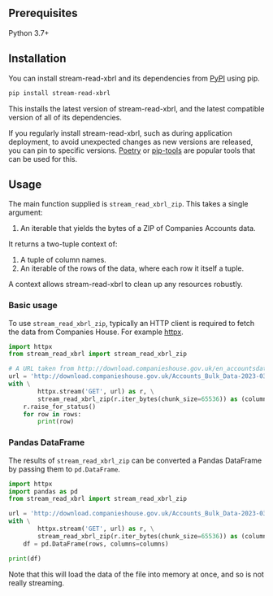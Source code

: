 ## Prerequisites

Python 3.7+

## Installation

You can install stream-read-xbrl and its dependencies from [PyPI](https://pypi.org/project/stream-read-xbrl/) using pip.

```bash
pip install stream-read-xbrl
```

This installs the latest version of stream-read-xbrl, and the latest compatible version of all of its dependencies.

If you regularly install stream-read-xbrl, such as during application deployment, to avoid unexpected changes as new versions are released, you can pin to specific versions. [Poetry](https://python-poetry.org/) or [pip-tools](https://pip-tools.readthedocs.io/en/latest/) are popular tools that can be used for this.


## Usage

The main function supplied is `stream_read_xbrl_zip`. This takes a single argument:

1. An iterable that yields the bytes of a ZIP of Companies Accounts data.

It returns a two-tuple context of:

1. A tuple of column names.
2. An iterable of the rows of the data, where each row it itself a tuple.

A context allows stream-read-xbrl to clean up any resources robustly.


### Basic usage

To use `stream_read_xbrl_zip`, typically an HTTP client is required to fetch the data from Companies House. For example [httpx](https://www.python-httpx.org/).

```python
import httpx
from stream_read_xbrl import stream_read_xbrl_zip

# A URL taken from http://download.companieshouse.gov.uk/en_accountsdata.html
url = 'http://download.companieshouse.gov.uk/Accounts_Bulk_Data-2023-03-02.zip'
with \
        httpx.stream('GET', url) as r, \
        stream_read_xbrl_zip(r.iter_bytes(chunk_size=65536)) as (columns, rows):
    r.raise_for_status()
    for row in rows:
        print(row)
```

### Pandas DataFrame

The results of `stream_read_xbrl_zip` can be converted a Pandas DataFrame by passing them to `pd.DataFrame`.

```python
import httpx
import pandas as pd
from stream_read_xbrl import stream_read_xbrl_zip

url = 'http://download.companieshouse.gov.uk/Accounts_Bulk_Data-2023-03-02.zip'
with \
        httpx.stream('GET', url) as r, \
        stream_read_xbrl_zip(r.iter_bytes(chunk_size=65536)) as (columns, rows):
    df = pd.DataFrame(rows, columns=columns)

print(df)
```

Note that this will load the data of the file into memory at once, and so is not really streaming.
